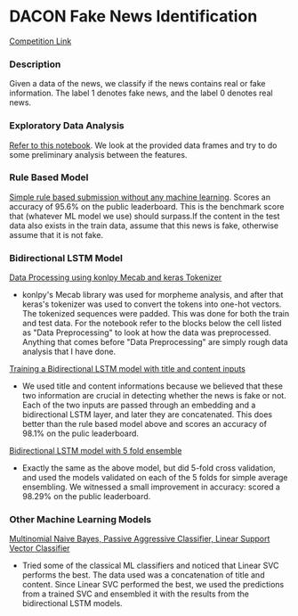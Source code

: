 # DACON Fake News Identification

[Competition Link](https://dacon.io/competitions/official/235658/overview/)

### Description 
Given a data of the news, we classify if the news contains real or fake information. 
The label 1 denotes fake news, and the label 0 denotes real news. 

### Exploratory Data Analysis 
[Refer to this notebook](). We look at the provided data frames and try to do some preliminary analysis between the features. 

### Rule Based Model 
[Simple rule based submission without any machine learning](https://github.com/puzzlecollector/DACON-fake-news-identification/blob/main/Rule%20Based%20Model.ipynb). Scores an accuracy of 95.6% on the public leaderboard. This is the benchmark score that (whatever ML model we use) should surpass.If the content in the test data also exists in the train data, assume that this news is fake, otherwise assume that it is not fake.  

### Bidirectional LSTM Model 
[Data Processing using konlpy Mecab and keras Tokenizer](https://github.com/puzzlecollector/DACON-fake-news-identification/blob/main/Data%20Inspect.ipynb) 
- konlpy's Mecab library was used for morpheme analysis, and after that keras's tokenizer was used to convert the tokens into one-hot vectors. The tokenized sequences were padded. This was done for both the train and test data. For the notebook refer to the blocks below the cell listed as "Data Preprocessing" to look at how the data was preprocessed. Anything that comes before "Data Preprocessing" are simply rough data analysis that I have done.  

[Training a Bidirectional LSTM model with title and content inputs](https://github.com/puzzlecollector/DACON-fake-news-identification/blob/main/fintech_nlp.ipynb) 
- We used title and content informations because we believed that these two information are crucial in detecting whether the news is fake or not. Each of the two inputs are passed through an embedding and a bidirectional LSTM layer, and later they are concatenated. This does better than the rule based model above and scores an accuracy of 98.1% on the pulic leaderboard. 

[Bidirectional LSTM model with 5 fold ensemble](https://github.com/puzzlecollector/DACON-fake-news-identification/blob/main/bidirectional_5_fold.ipynb) 
- Exactly the same as the above model, but did 5-fold cross validation, and used the models validated on each of the 5 folds for simple average ensembling. We witnessed a small improvement in accuracy: scored a 98.29% on the public leaderboard.   

### Other Machine Learning Models 
[Multinomial Naive Bayes, Passive Aggressive Classifier, Linear Support Vector Classifier](https://github.com/puzzlecollector/DACON-fake-news-identification/blob/main/ML%20methods.ipynb) 
- Tried some of the classical ML classifiers and noticed that Linear SVC performs the best. The data used was a concatenation of title and content. Since Linear SVC performed the best, we used the predictions from a trained SVC and ensembled it with the results from the bidirectional LSTM models.  

